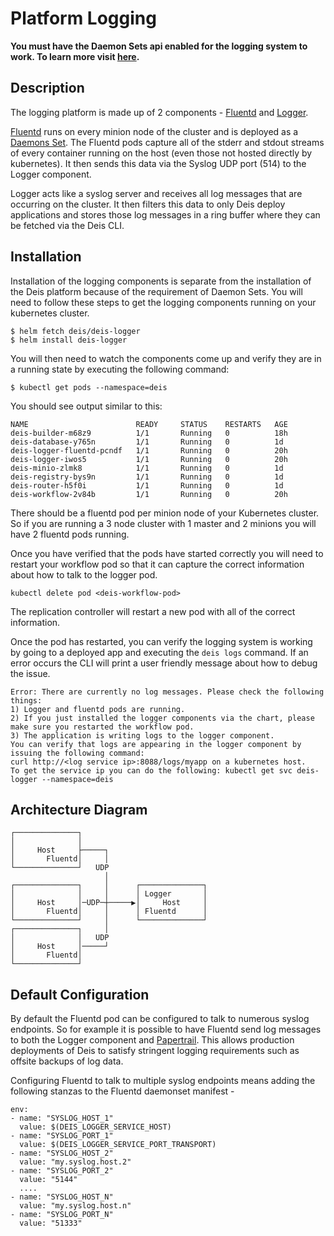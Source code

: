 # Platform Logging

**You must have the Daemon Sets api enabled for the logging system to work. To learn more visit [here](https://github.com/kubernetes/kubernetes/blob/master/docs/api.md#enabling-resources-in-the-extensions-group).**

## Description
The logging platform is made up of 2 components - [Fluentd](https://github.com/deis/fluentd) and [Logger](https://github.com/deis/logger).

[Fluentd](https://github.com/deis/fluentd) runs on every minion node of the cluster and is deployed as a [Daemons Set](http://kubernetes.io/v1.1/docs/admin/daemons.html). The Fluentd pods capture all of the stderr and stdout streams of every container running on the host (even those not hosted directly by kubernetes). It then sends this data via the Syslog UDP port (514) to the Logger component.

Logger acts like a syslog server and receives all log messages that are occurring on the cluster. It then filters this data to only Deis deploy applications and stores those log messages in a ring buffer where they can be fetched via the Deis CLI.

## Installation
Installation of the logging components is separate from the installation of the Deis platform because of the requirement of Daemon Sets. You will need to follow these steps to get the logging components running on your kubernetes cluster.

```
$ helm fetch deis/deis-logger
$ helm install deis-logger
```

You will then need to watch the components come up and verify they are in a running state by executing the following command:

```
$ kubectl get pods --namespace=deis
```

You should see output similar to this:
```
NAME                        READY     STATUS    RESTARTS   AGE
deis-builder-m68z9          1/1       Running   0          18h
deis-database-y765n         1/1       Running   0          1d
deis-logger-fluentd-pcndf   1/1       Running   0          20h
deis-logger-iwos5           1/1       Running   0          20h
deis-minio-zlmk8            1/1       Running   0          1d
deis-registry-bys9n         1/1       Running   0          1d
deis-router-h5f0i           1/1       Running   0          1d
deis-workflow-2v84b         1/1       Running   0          20h
```

There should be a fluentd pod per minion node of your Kubernetes cluster. So if you are running a 3 node cluster with 1 master and 2 minions you will have 2 fluentd pods running.

Once you have verified that the pods have started correctly you will need to restart your workflow pod so that it can capture the correct information about how to talk to the logger pod.

```
kubectl delete pod <deis-workflow-pod>
```

The replication controller will restart a new pod with all of the correct information.

Once the pod has restarted, you can verify the logging system is working by going to a deployed app and executing the `deis logs` command. If an error occurs the CLI will print a user friendly message about how to debug the issue.

```
Error: There are currently no log messages. Please check the following things:
1) Logger and fluentd pods are running.
2) If you just installed the logger components via the chart, please make sure you restarted the workflow pod.
3) The application is writing logs to the logger component.
You can verify that logs are appearing in the logger component by issuing the following command:
curl http://<log service ip>:8088/logs/myapp on a kubernetes host.
To get the service ip you can do the following: kubectl get svc deis-logger --namespace=deis
```

## Architecture Diagram
```
┌──────────────┐                            
│              │                            
│     Host     ├─────┐                      
│       Fluentd│     │                      
└──────────────┘   UDP                      
                     │                      
┌──────────────┐     │      ┌──────────────┐
│              │     │      │ Logger       │
│     Host     │─UDP─┼─────▶│     Host     │
│       Fluentd│     │      │ Fluentd      │
└──────────────┘     │      └──────────────┘
┌──────────────┐     │                      
│              │   UDP                      
│     Host     │─────┘                      
│       Fluentd│                            
└──────────────┘                            
```

## Default Configuration
By default the Fluentd pod can be configured to talk to numerous syslog endpoints. So for example it is possible to have Fluentd send log messages to both the Logger component and [Papertrail](https://papertrailapp.com/). This allows production deployments of Deis to satisfy stringent logging requirements such as offsite backups of log data.

Configuring Fluentd to talk to multiple syslog endpoints means adding the following stanzas to the Fluentd daemonset manifest -

```
env:
- name: "SYSLOG_HOST_1"
  value: $(DEIS_LOGGER_SERVICE_HOST)
- name: "SYSLOG_PORT_1"
  value: $(DEIS_LOGGER_SERVICE_PORT_TRANSPORT)
- name: "SYSLOG_HOST_2"
  value: "my.syslog.host.2"
- name: "SYSLOG_PORT_2"
  value: "5144"
  ....
- name: "SYSLOG_HOST_N"
  value: "my.syslog.host.n"
- name: "SYSLOG_PORT_N"
  value: "51333"
```

